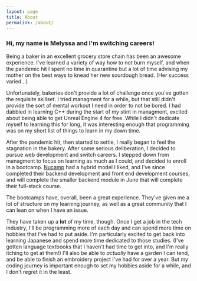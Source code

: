 ```yaml
---
layout: page
title: About
permalink: /about/
---
```


### Hi, my name is Melyssa and I'm switching careers!

Being a baker in an excellent grocery store chain has been an awesome experience. I've learned a variety of way how to not burn myself, and when the pandemic hit I spent no time in quarantine but a lot of time advising my mother on the best ways to knead her new sourdough bread. (Her success varied...)

Unfortunately, bakeries don't provide a lot of challenge once you've gotten the requisite skillset. I tried managment for a while, but that still didn't provide the sort of mental workout I need in order to not be bored. I had dabbled in learning C++ during the start of my stint in managment, excited about being able to get Unreal Engine 4 for free. While I didn't dedicate myself to learning this for long, it was interesting enough that programming was on my short list of things to learn in my down time.

After the pandemic hit, then started to settle, I really began to feel the stagnation in the bakery. After some serious deliberation, I decided to pursue web development and switch careers. I stepped down from managment to focus on learning as much as I could, and decided to enroll in a bootcamp. [Nucamp](https://www.nucamp.co/) had a hybrid model I liked, and I've since completed their backend development and front end development courses, and will complete the smaller backend module in June that will complete their full-stack course.

The bootcamps have, overall, been a great experience. They've given me a lot of structure on my learning journey, as well as a great community that I can lean on when I have an issue.

They have taken up a **lot** of my time, though. Once I get a job in the tech industry, I'll be programming more of each day and can spend more time on hobbies that I've had to put aside. I'm particularly excited to get back into learning Japanese and spend more time dedicated to those studies. (I've gotten language textbooks that I haven't had time to get into, and I'm really itching to get at them!) I'll also be able to _actually_ have a garden I can tend, and be able to finish an embroidery project I've had for over a year. But my coding journey is important enough to set my hobbies aside for a while, and I don't regret it in the least.
